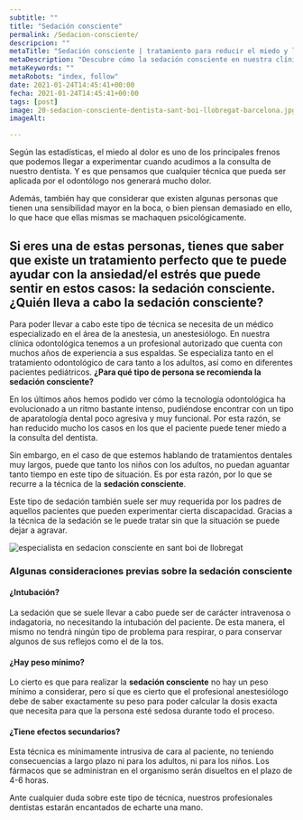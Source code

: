 ```yaml
---
subtitle: ""
title: "Sedación consciente"
permalink: /Sedacion-consciente/
descripcion: ""
metaTitle: "Sedación consciente | tratamiento para reducir el miedo y la ansiedad en el dentista"
metaDescription: "Descubre cómo la sedación consciente en nuestra clínica odontológica puede ayudarte a reducir el miedo y la ansiedad durante los tratamientos dentales, asegurando una experiencia cómoda y sin dolor. Ideal para adultos y niños, incluso con discapacidades."
metaKeywords: ""
metaRobots: "index, follow"
date: 2021-01-24T14:45:41+00:00
fecha: 2021-01-24T14:45:41+00:00
tags: [post]
image: 20-sedacion-consciente-dentista-sant-boi-llobregat-barcelona.jpg
imageAlt: 

---
```



Según las estadísticas, el miedo al dolor es uno de los principales frenos que podemos llegar a experimentar cuando acudimos a la consulta de nuestro dentista. Y es que pensamos que cualquier técnica que pueda ser aplicada por el odontólogo nos generará mucho dolor.

Además, también hay que considerar que existen algunas personas que tienen una sensibilidad mayor en la boca, o bien piensan demasiado en ello, lo que hace que ellas mismas se machaquen psicológicamente.

Si eres una de estas personas, tienes que saber que existe un tratamiento perfecto que te puede ayudar con la ansiedad/el estrés que puede sentir en estos casos: la **sedación consciente**.
**¿Quién lleva a cabo la sedación consciente?**
---


Para poder llevar a cabo este tipo de técnica se necesita de un médico especializado en el área de la anestesia, un anestesiólogo. En nuestra clínica odontológica tenemos a un profesional autorizado que cuenta con muchos años de experiencia a sus espaldas. Se especializa tanto en el tratamiento odontológico de cara tanto a los adultos, así como en diferentes pacientes pediátricos.
**¿Para qué tipo de persona se recomienda la sedación consciente?**


En los últimos años hemos podido ver cómo la tecnología odontológica ha evolucionado a un ritmo bastante intenso, pudiéndose encontrar con un tipo de aparatología dental poco agresiva y muy funcional. Por esta razón, se han reducido mucho los casos en los que el paciente puede tener miedo a la consulta del dentista.

Sin embargo, en el caso de que estemos hablando de tratamientos dentales muy largos, puede que tanto los niños con los adultos, no puedan aguantar tanto tiempo en este tipo de situación. Es por esta razón, por lo que se recurre a la técnica de la **sedación consciente**.

Este tipo de sedación también suele ser muy requerida por los padres de aquellos pacientes que pueden experimentar cierta discapacidad. Gracias a la técnica de la sedación se le puede tratar sin que la situación se puede dejar a agravar.

![especialista en sedacion consciente en sant boi de llobregat](/assets/static/images/blog/blog-inner/especialista-sedacion-consciente-sant-boi-llobregat.png)
### **Algunas consideraciones previas sobre la sedación consciente**


#### **¿Intubación?**


La sedación que se suele llevar a cabo puede ser de carácter intravenosa o indagatoria, no necesitando la intubación del paciente. De esta manera, el mismo no tendrá ningún tipo de problema para respirar, o para conservar algunos de sus reflejos como el de la tos.
#### **¿Hay peso mínimo?**


Lo cierto es que para realizar la **sedación consciente** no hay un peso mínimo a considerar, pero sí que es cierto que el profesional anestesiólogo debe de saber exactamente su peso para poder calcular la dosis exacta que necesita para que la persona esté sedosa durante todo el proceso.
#### **¿Tiene efectos secundarios?**


Esta técnica es mínimamente intrusiva de cara al paciente, no teniendo consecuencias a largo plazo ni para los adultos, ni para los niños. Los fármacos que se administran en el organismo serán disueltos en el plazo de 4-6 horas.

Ante cualquier duda sobre este tipo de técnica, nuestros profesionales dentistas estarán encantados de echarte una mano.

 



 

 
